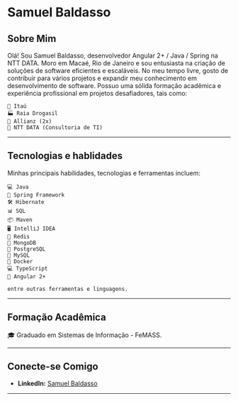 # Samuel Baldasso

## Sobre Mim
Olá! Sou Samuel Baldasso, desenvolvedor Angular 2+ / Java / Spring na NTT DATA. Moro em Macaé, Rio de Janeiro e sou entusiasta na criação de soluções de software eficientes e escaláveis. No meu tempo livre, gosto de contribuir para vários projetos e expandir meu conhecimento em desenvolvimento de software. Possuo uma sólida formação acadêmica e experiência profissional em projetos desafiadores, tais como: 

    🏦 Itaú
    🏭 Raia Drogasil
    🏢 Allianz (2x)
    💼 NTT DATA (Consultoria de TI)

---

## Tecnologias e hablidades

Minhas principais habilidades, tecnologias e ferramentas incluem:

    💻 Java
    💼 Spring Framework
    🛠️ Hibernate
    📊 SQL
    📦 Maven
    🖥️ IntelliJ IDEA
    💾 Redis
    🍃 MongoDB
    🐘 PostgreSQL
    🐬 MySQL
    🐳 Docker
    💻 TypeScript
    💼 Angular 2+
    
    entre outras ferramentas e linguagens.

---

## Formação Acadêmica

🎓 Graduado em Sistemas de Informação - FeMASS.

---

## Conecte-se Comigo

- **LinkedIn:** [Samuel Baldasso](https://www.linkedin.com/in/samuel-baldasso-91903b141/)

---


